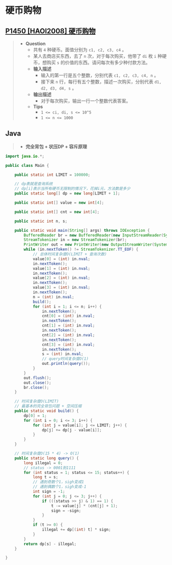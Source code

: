 # 硬币购物

## [P1450 [HAOI2008] 硬币购物](https://www.luogu.com.cn/problem/P1450)

> - **Question**
>   - 共有 `4` 种硬币。面值分别为 `c1, c2, c3, c4` 。
>   - 某人去商店买东西，去了 `n` 次，对于每次购买，他带了 `di` 枚 `i` 种硬币，想购买 `s` 的价值的东西。请问每次有多少种付款方法。
>   - **输入描述**
>     - 输入的第一行是五个整数，分别代表 `c1, c2, c3, c4, n` 。
>     - 接下来 `n` 行，每行有五个整数，描述一次购买，分别代表 `d1, d2, d3, d4, s` 。
>   - **输出描述**
>     - 对于每次购买，输出一行一个整数代表答案。
>   - **Tips**
>     - `1 <= ci, di, s <= 10^5`
>     - `1 <= n <= 1000`

## Java

> - **完全背包 + 状压DP + 容斥原理**

```java
import java.io.*;

public class Main {

    public static int LIMIT = 100000;

    // dp表就是查询系统
    // dp[i]表示当所有硬币无限制的情况下，花掉i元，方法数是多少
    public static long[] dp = new long[LIMIT + 1];

    public static int[] value = new int[4];

    public static int[] cnt = new int[4];

    public static int n, s;

    public static void main(String[] args) throws IOException {
        BufferedReader br = new BufferedReader(new InputStreamReader(System.in));
        StreamTokenizer in = new StreamTokenizer(br);
        PrintWriter out = new PrintWriter(new OutputStreamWriter(System.out));
        while (in.nextToken() != StreamTokenizer.TT_EOF) {
            // 总体时间复杂度O(LIMIT + 查询次数)
            value[0] = (int) in.nval;
            in.nextToken();
            value[1] = (int) in.nval;
            in.nextToken();
            value[2] = (int) in.nval;
            in.nextToken();
            value[3] = (int) in.nval;
            in.nextToken();
            n = (int) in.nval;
            build();
            for (int i = 1; i <= n; i++) {
                in.nextToken();
                cnt[0] = (int) in.nval;
                in.nextToken();
                cnt[1] = (int) in.nval;
                in.nextToken();
                cnt[2] = (int) in.nval;
                in.nextToken();
                cnt[3] = (int) in.nval;
                in.nextToken();
                s = (int) in.nval;
                // query时间复杂度O(1)
                out.println(query());
            }
        }
        out.flush();
        out.close();
        br.close();
    }

    // 时间复杂度O(LIMIT)
    // 最基本的完全背包问题 + 空间压缩
    public static void build() {
        dp[0] = 1;
        for (int i = 0; i <= 3; i++) {
            for (int j = value[i]; j <= LIMIT; j++) {
                dp[j] += dp[j - value[i]];
            }
        }
    }

    // 时间复杂度O(15 * 4) -> O(1)
    public static long query() {
        long illegal = 0;
        // status -> 0001到1111
        for (int status = 1; status <= 15; status++) {
            long t = s;
            // 遇到奇数个1，sigh变成1
            // 遇到偶数个1，sigh变成-1
            int sign = -1;
            for (int j = 0; j <= 3; j++) {
                if (((status >> j) & 1) == 1) {
                    t -= value[j] * (cnt[j] + 1);
                    sign = -sign;
                }
            }
            if (t >= 0) {
                illegal += dp[(int) t] * sign;
            }
        }
        return dp[s] - illegal;
    }

}
```
